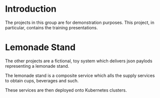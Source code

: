 # Introduction

The projects in this group are for demonstration purposes. This project,
in particular, contains the training presentations.

# Lemonade Stand

The other projects are a fictional, toy system which delivers json
paylods representing a lemonade stand.

The lemonade stand is a composite service which alls the supply services
to obtain cups, beverages and such.

These services are then deployed onto Kubernetes clusters. 

